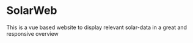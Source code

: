 # SolarWeb
This is a vue based website to display relevant solar-data in a great and responsive overview
